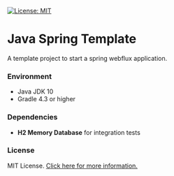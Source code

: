 [![License: MIT](https://img.shields.io/badge/License-MIT-blue.svg)](https://opensource.org/licenses/MIT)

# Java Spring Template
A template project to start a spring webflux application.

### Environment
 - Java JDK 10
 - Gradle 4.3 or higher 

### Dependencies
 - **H2 Memory Database** for integration tests
 
### License
MIT License. [Click here for more information.](LICENSE)
